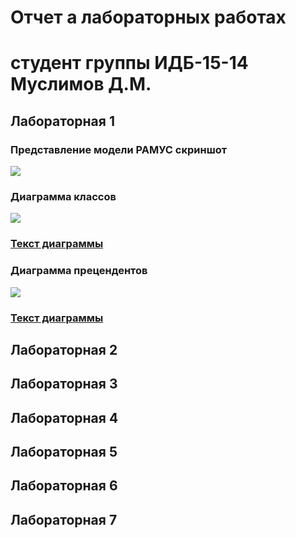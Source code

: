 # Отчет а лабораторных работах
# студент группы ИДБ-15-14 Муслимов Д.М.

## Лабораторная 1
### Представление модели РАМУС скриншот
![](https://github.com/DanMus95/pis_labs.github.io/blob/master/Lab_1/1.PNG?raw=true)

### Диаграмма классов
![](https://github.com/DanMus95/pis_labs.github.io/blob/master/Lab_1/1.2.png?raw=true)

### [Текст диаграммы](https://github.com/DanMus95/pis_labs.github.io/blob/master/Lab_1/1.2.txt)

### Диаграмма прецендентов
![](https://github.com/DanMus95/pis_labs.github.io/blob/master/Lab_1/1.3.png?raw=true)

### [Текст диаграммы](https://github.com/DanMus95/pis_labs.github.io/blob/master/Lab_1/1.3.txt)

## Лабораторная 2

## Лабораторная 3

## Лабораторная 4

## Лабораторная 5

## Лабораторная 6

## Лабораторная 7
